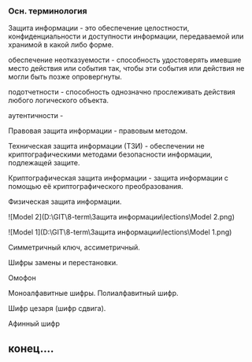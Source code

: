 ### Осн. терминология

Защита информации - это обеспечение целостности, конфиденциальности и доступности информации, передаваемой или хранимой в какой либо форме.

обеспечение неотказуемости - способность удостоверять имевшие место действия или события так, чтобы эти события или действия не могли быть позже опровергнуты.

подотчетности - способность однозначно прослеживать действия любого логического объекта.

аутентичности - 

Правовая защита информации - правовым методом.

Техническая защита информации (ТЗИ) - обеспечении не криптографическими методами безопасности информации, подлежащей защите.

Криптографическая защита информации - защита информации с помощью её криптографического преобразования.

Физическая защита информации.

![Model 2](D:\GIT\8-term\Защита информации\lections\Model 2.png)

![Model 1](D:\GIT\8-term\Защита информации\lections\Model 1.png)

Симметричный ключ, ассиметричный.



Шифры замены и перестановки.

Омофон

Моноалфавитные шифры. Полиалфавитный шифр.

Шифр цезаря (шифр сдвига).

Афинный шифр

## конец....